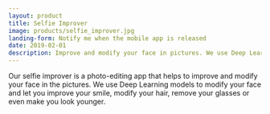 ```yaml
---
layout: product
title: Selfie Improver
image: products/selfie_improver.jpg
landing-form: Notify me when the mobile app is released
date: 2019-02-01
description: Improve and modify your face in pictures. We use Deep Learning models to modify your face and let you improve your smile, modify your hair, remove your glasses or even make you look younger
---
```


Our selfie improver is a photo-editing app that helps to improve and modify your face in the pictures. We use Deep Learning models to modify your face and let you improve your smile, modify your hair, remove your glasses or even make you look younger.
